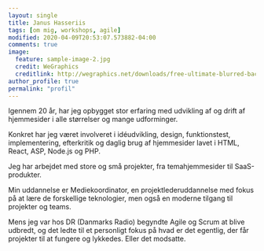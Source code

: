 ```yaml
---
layout: single
title: Janus Hasseriis
tags: [om mig, workshops, agile]
modified: 2020-04-09T20:53:07.573882-04:00
comments: true
image:
  feature: sample-image-2.jpg
  credit: WeGraphics
  creditlink: http://wegraphics.net/downloads/free-ultimate-blurred-background-pack/
author_profile: true
permalink: "profil"
---
```


Igennem 20 år, har jeg opbygget stor erfaring med udvikling af og drift af hjemmesider i alle størrelser og mange udforminger.

Konkret har jeg været involveret i idéudvikling, design, funktionstest, implementering, efterkritik og daglig brug af hjemmesider lavet i HTML, React, ASP, Node.js og PHP.

Jeg har arbejdet med store og små projekter, fra temahjemmesider til SaaS-produkter.

Min uddannelse er Mediekoordinator, en projektlederuddannelse med fokus på at lære de forskellige teknologier, men også en moderne tilgang til projekter og teams.

Mens jeg var hos DR (Danmarks Radio) begyndte Agile og Scrum at blive udbredt, og det ledte til et personligt fokus på hvad er det egentlig, der får projekter til at fungere og lykkedes. Eller det modsatte.
